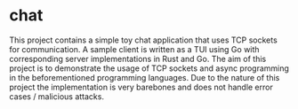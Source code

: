 # chat

This project contains a simple toy chat application that uses TCP sockets for communication.
A sample client is written as a TUI using Go with corresponding server implementations in Rust and Go.
The aim of this project is to demonstrate the usage of TCP sockets and async programming in the beforementioned programming languages. 
Due to the nature of this project the implementation is very barebones and does not handle error cases / malicious attacks.
